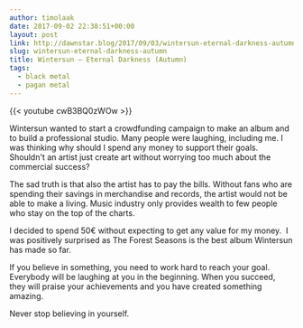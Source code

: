 ```yaml
---
author: timolaak
date: 2017-09-02 22:38:51+00:00
layout: post
link: http://dawnstar.blog/2017/09/03/wintersun-eternal-darkness-autumn/
slug: wintersun-eternal-darkness-autumn
title: Wintersun – Eternal Darkness (Autumn)
tags:
  - black metal
  - pagan metal
---
```


{{< youtube cwB3BQ0zWOw >}}

Wintersun wanted to start a crowdfunding campaign to make an album and to build a professional studio. Many people were laughing, including me. I was thinking why should I spend any money to support their goals. Shouldn't an artist just create art without worrying too much about the commercial success?

The sad truth is that also the artist has to pay the bills. Without fans who are spending their savings in merchandise and records, the artist would not be able to make a living. Music industry only provides wealth to few people who stay on the top of the charts.

I decided to spend 50€ without expecting to get any value for my money.  I was positively surprised as The Forest Seasons is the best album Wintersun has made so far.

If you believe in something, you need to work hard to reach your goal. Everybody will be laughing at you in the beginning. When you succeed, they will praise your achievements and you have created something amazing.

Never stop believing in yourself.
